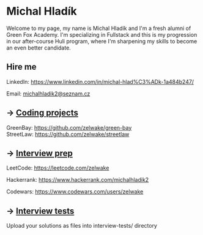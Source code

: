 # Michal Hladík

Welcome to my page, my name is Michal Hladík and I'm a fresh alumni of Green Fox Academy. I'm specializing in Fullstack and this is my progression in our after-course Huli program, where I'm sharpening my skills to become an even better candidate.

## Hire me
LinkedIn: https://www.linkedin.com/in/michal-hlad%C3%ADk-1a484b247/

Email: michalhladik2@seznam.cz

## &rarr; [Coding projects](https://github.com/green-fox-academy/definitions/tree/master/project-phase/huli/coding-projects)  
GreenBay: https://github.com/zelwake/green-bay  
StreetLaw: https://github.com/zelwake/streetlaw

## &rarr; [Interview prep](https://github.com/green-fox-academy/teaching-materials/tree/master/interview)
LeetCode: https://leetcode.com/zelwake

Hackerrank: https://www.hackerrank.com/michalhladik2

Codewars: https://www.codewars.com/users/zelwake

## &rarr; [Interview tests](https://github.com/green-fox-academy/teaching-materials/tree/master/project-phase/tech-interview-tests)
Upload your solutions as files into interview-tests/ directory


